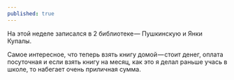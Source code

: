 ```yaml
---
published: true
---
```


На этой неделе записался в 2 библиотеке — Пушкинскую и Янки Купалы.
 
Самое интересное, что теперь взять книгу домой — стоит денег, оплата посуточная и если взять книгу на месяц, как это я делал раньше учась в школе, то набегает очень приличная сумма.
